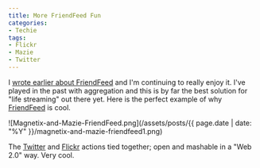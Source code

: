 ```yaml
---
title: More FriendFeed Fun
categories:
- Techie
tags:
- Flickr
- Mazie
- Twitter
---
```


I [wrote earlier about FriendFeed](http://www.slashthing.com/friendfeed-is-pretty-cool/) and I'm continuing to really enjoy it. I've played in the past with aggregation and this is by far the best solution for "life streaming" out there yet. Here is the perfect example of why [FriendFeed](http://friendfeed.com/) is cool.

![Magnetix-and-Mazie-FriendFeed.png](/assets/posts/{{ page.date | date: "%Y" }}/magnetix-and-mazie-friendfeed1.png)

The [Twitter](http://twitter.com/thingles/statuses/777069379) and [Flickr](http://www.flickr.com/photos/jthingelstad/2361946041/) actions tied together; open and mashable in a "Web 2.0" way. Very cool.
